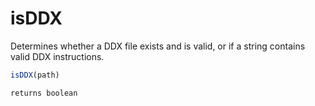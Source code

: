 # isDDX

Determines whether a DDX file exists and is valid, or if a string contains valid DDX instructions.

```javascript
isDDX(path)
```

```javascript
returns boolean
```
